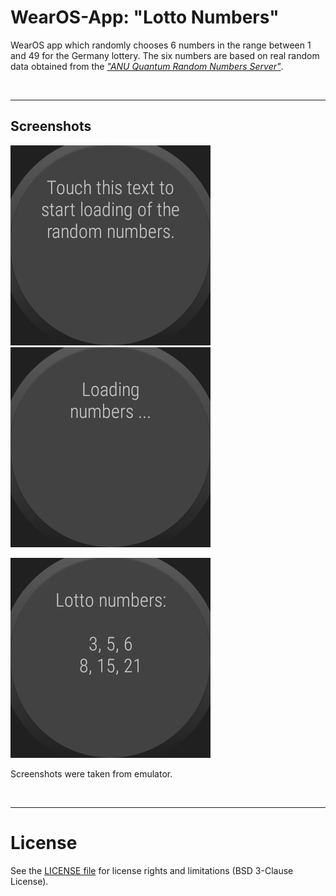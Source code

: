 # WearOS-App: "Lotto Numbers"

WearOS app which randomly chooses 6 numbers in the range between 1 and 49 for the Germany lottery.
The six numbers are based on real random data obtained from the 
[*"ANU Quantum Random Numbers Server"*](http://qrng.anu.edu.au/index.php).

<br>

----
## Screenshots

![Screenshot 1](screenshot_1.png)   ![Screenshot 2](screenshot_2.png)

![Screenshot 3](screenshot_3.png)

Screenshots were taken from emulator.

<br>

----
# License

See the [LICENSE file](LICENSE.md) for license rights and limitations (BSD 3-Clause License).
